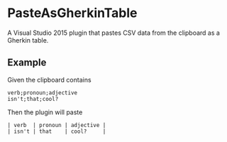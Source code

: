# PasteAsGherkinTableA Visual Studio 2015 plugin that pastes CSV data from the clipboard as a Gherkin table.## ExampleGiven the clipboard contains	verb;pronoun;adjective	isn't;that;cool?Then the plugin will paste	| verb  | pronoun | adjective |	| isn't | that    | cool?     |